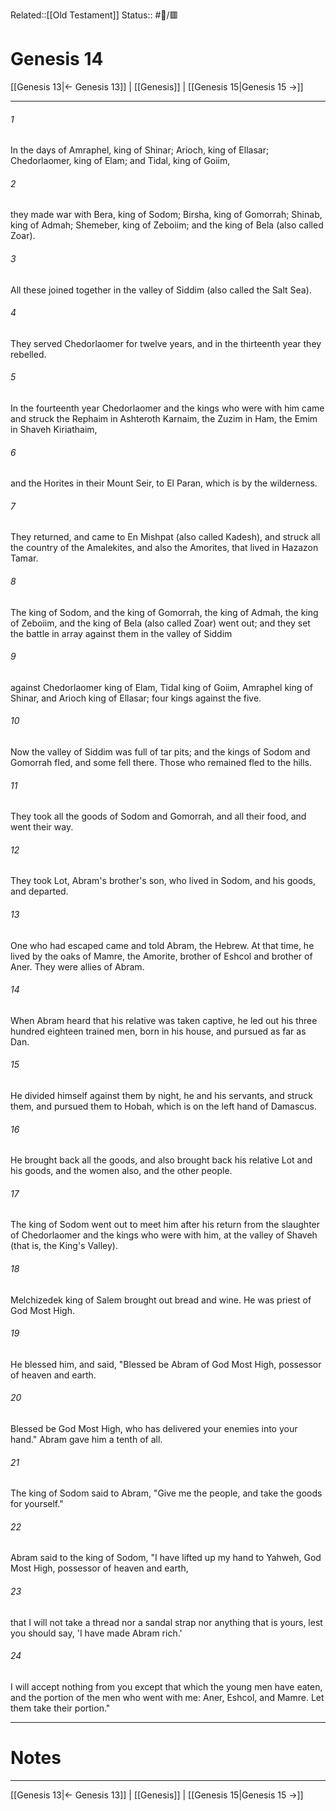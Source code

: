 Related::[[Old Testament]]
Status:: #📖/🟥
# Genesis 14

[[Genesis 13|← Genesis 13]] | [[Genesis]] | [[Genesis 15|Genesis 15 →]]
***



###### 1 
In the days of Amraphel, king of Shinar; Arioch, king of Ellasar; Chedorlaomer, king of Elam; and Tidal, king of Goiim, 

###### 2 
they made war with Bera, king of Sodom; Birsha, king of Gomorrah; Shinab, king of Admah; Shemeber, king of Zeboiim; and the king of Bela (also called Zoar). 

###### 3 
All these joined together in the valley of Siddim (also called the Salt Sea). 

###### 4 
They served Chedorlaomer for twelve years, and in the thirteenth year they rebelled. 

###### 5 
In the fourteenth year Chedorlaomer and the kings who were with him came and struck the Rephaim in Ashteroth Karnaim, the Zuzim in Ham, the Emim in Shaveh Kiriathaim, 

###### 6 
and the Horites in their Mount Seir, to El Paran, which is by the wilderness. 

###### 7 
They returned, and came to En Mishpat (also called Kadesh), and struck all the country of the Amalekites, and also the Amorites, that lived in Hazazon Tamar. 

###### 8 
The king of Sodom, and the king of Gomorrah, the king of Admah, the king of Zeboiim, and the king of Bela (also called Zoar) went out; and they set the battle in array against them in the valley of Siddim 

###### 9 
against Chedorlaomer king of Elam, Tidal king of Goiim, Amraphel king of Shinar, and Arioch king of Ellasar; four kings against the five. 

###### 10 
Now the valley of Siddim was full of tar pits; and the kings of Sodom and Gomorrah fled, and some fell there. Those who remained fled to the hills. 

###### 11 
They took all the goods of Sodom and Gomorrah, and all their food, and went their way. 

###### 12 
They took Lot, Abram's brother's son, who lived in Sodom, and his goods, and departed. 

###### 13 
One who had escaped came and told Abram, the Hebrew. At that time, he lived by the oaks of Mamre, the Amorite, brother of Eshcol and brother of Aner. They were allies of Abram. 

###### 14 
When Abram heard that his relative was taken captive, he led out his three hundred eighteen trained men, born in his house, and pursued as far as Dan. 

###### 15 
He divided himself against them by night, he and his servants, and struck them, and pursued them to Hobah, which is on the left hand of Damascus. 

###### 16 
He brought back all the goods, and also brought back his relative Lot and his goods, and the women also, and the other people. 

###### 17 
The king of Sodom went out to meet him after his return from the slaughter of Chedorlaomer and the kings who were with him, at the valley of Shaveh (that is, the King's Valley). 

###### 18 
Melchizedek king of Salem brought out bread and wine. He was priest of God Most High. 

###### 19 
He blessed him, and said, "Blessed be Abram of God Most High, possessor of heaven and earth. 

###### 20 
Blessed be God Most High, who has delivered your enemies into your hand." Abram gave him a tenth of all. 

###### 21 
The king of Sodom said to Abram, "Give me the people, and take the goods for yourself." 

###### 22 
Abram said to the king of Sodom, "I have lifted up my hand to Yahweh, God Most High, possessor of heaven and earth, 

###### 23 
that I will not take a thread nor a sandal strap nor anything that is yours, lest you should say, 'I have made Abram rich.' 

###### 24 
I will accept nothing from you except that which the young men have eaten, and the portion of the men who went with me: Aner, Eshcol, and Mamre. Let them take their portion."

---
# Notes


***
[[Genesis 13|← Genesis 13]] | [[Genesis]] | [[Genesis 15|Genesis 15 →]]
